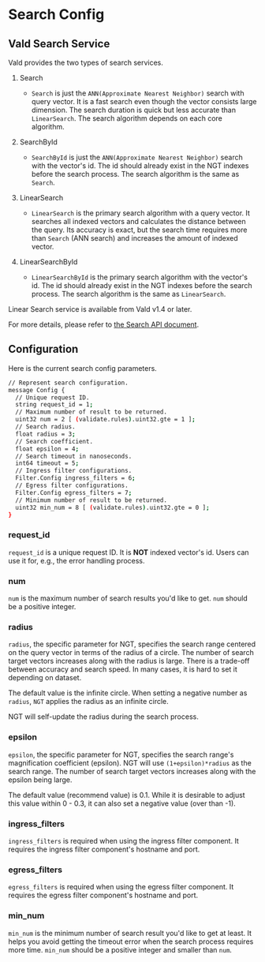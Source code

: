 # Search Config

## Vald Search Service

<!-- Describe vald search service: search, searchbyid, linearsearch, lineasearchbyid ... -->

Vald provides the two types of search services.

1. Search

   - `Search` is just the `ANN(Approximate Nearest Neighbor)` search with query vector.
     It is a fast search even though the vector consists large dimension.
     The search duration is quick but less accurate than `LinearSearch`.
     The search algorithm depends on each core algorithm.

1. SearchById

   - `SearchById` is just the `ANN(Approximate Nearest Neighbor)` search with the vector's id.
     The id should already exist in the NGT indexes before the search process.
     The search algorithm is the same as `Search`.

1. LinearSearch

   - `LinearSearch` is the primary search algorithm with a query vector.
     It searches all indexed vectors and calculates the distance between the query.
     Its accuracy is exact, but the search time requires more than `Search` (ANN search) and increases the amount of indexed vector.

1. LinearSearchById
   - `LinearSearchById` is the primary search algorithm with the vector's id.
     The id should already exist in the NGT indexes before the search process.
     The search algorithm is the same as `LinearSearch`.

<div class="notice">
Linear Search service is available from Vald v1.4 or later.
</div>

For more details, please refer to [the Search API document](../api/search.md).

## Configuration

<!-- Describe Search parameters: ../../apis/proto/v1/payload -->
<!-- TODO: divide search configuration for each agent algorithm -->

Here is the current search config parameters.

```bash
// Represent search configuration.
message Config {
  // Unique request ID.
  string request_id = 1;
  // Maximum number of result to be returned.
  uint32 num = 2 [ (validate.rules).uint32.gte = 1 ];
  // Search radius.
  float radius = 3;
  // Search coefficient.
  float epsilon = 4;
  // Search timeout in nanoseconds.
  int64 timeout = 5;
  // Ingress filter configurations.
  Filter.Config ingress_filters = 6;
  // Egress filter configurations.
  Filter.Config egress_filters = 7;
  // Minimum number of result to be returned.
  uint32 min_num = 8 [ (validate.rules).uint32.gte = 0 ];
}
```

### request_id

`request_id` is a unique request ID.
It is **NOT** indexed vector's id.
Users can use it for, e.g., the error handling process.

### num

`num` is the maximum number of search results you'd like to get.
`num` should be a positive integer.

### radius

`radius`, the specific parameter for NGT, specifies the search range centered on the query vector in terms of the radius of a circle.
The number of search target vectors increases along with the radius is large.
There is a trade-off between accuracy and search speed.
In many cases, it is hard to set it depending on dataset.

The default value is the infinite circle.
When setting a negative number as `radius`, `NGT` applies the radius as an infinite circle.

<div class="notice">
NGT will self-update the radius during the search process.
</div>

### epsilon

`epsilon`, the specific parameter for NGT, specifies the search range's magnification coefficient (epsilon).
NGT will use `(1+epsilon)*radius` as the search range.
The number of search target vectors increases along with the epsilon being large.


The default value (recommend value) is 0.1.
While it is desirable to adjust this value within 0 - 0.3, it can also set a negative value (over than -1).

### ingress_filters

`ingress_filters` is required when using the ingress filter component.
It requires the ingress filter component's hostname and port.

### egress_filters

`egress_filters` is required when using the egress filter component.
It requires the egress filter component's hostname and port.

### min_num

`min_num` is the minimum number of search result you'd like to get at least.
It helps you avoid getting the timeout error when the search process requires more time.
`min_num` should be a positive integer and smaller than `num`.
